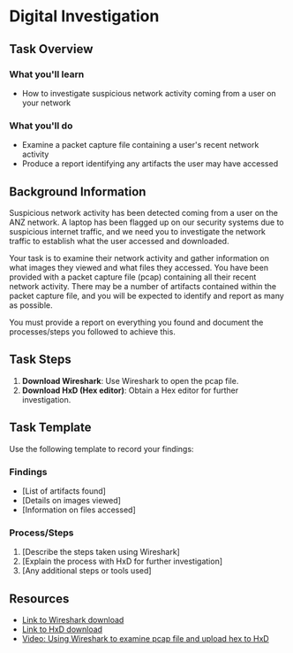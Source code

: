 # Digital Investigation

## Task Overview

### What you'll learn

- How to investigate suspicious network activity coming from a user on your network

### What you'll do

- Examine a packet capture file containing a user's recent network activity
- Produce a report identifying any artifacts the user may have accessed

## Background Information

Suspicious network activity has been detected coming from a user on the ANZ network. A laptop has been flagged up on our security systems due to suspicious internet traffic, and we need you to investigate the network traffic to establish what the user accessed and downloaded.

Your task is to examine their network activity and gather information on what images they viewed and what files they accessed. You have been provided with a packet capture file (pcap) containing all their recent network activity. There may be a number of artifacts contained within the packet capture file, and you will be expected to identify and report as many as possible.

You must provide a report on everything you found and document the processes/steps you followed to achieve this.

## Task Steps

1. **Download Wireshark**: Use Wireshark to open the pcap file.
2. **Download HxD (Hex editor)**: Obtain a Hex editor for further investigation.

## Task Template

Use the following template to record your findings:


### Findings

- [List of artifacts found]
- [Details on images viewed]
- [Information on files accessed]

### Process/Steps

1. [Describe the steps taken using Wireshark]
2. [Explain the process with HxD for further investigation]
3. [Any additional steps or tools used]

## Resources

- [Link to Wireshark download](wireshark_download_link)
- [Link to HxD download](hxd_download_link)
- [Video: Using Wireshark to examine pcap file and upload hex to HxD](https://fast.wistia.net/embed/iframe/5x0knjlljt?seo=false&videoFoam=false&videoFoam=true)

